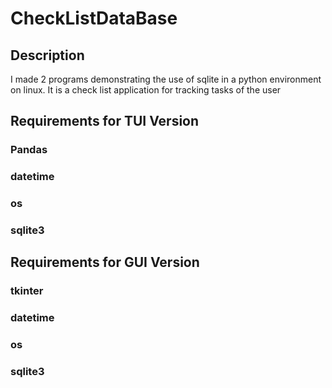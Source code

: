 # CheckListDataBase
## Description
I made 2 programs demonstrating the use of sqlite in a python environment on linux. It is a check list application for tracking tasks of the user
## Requirements for TUI Version
### Pandas
### datetime
### os
### sqlite3
## Requirements for GUI Version
### tkinter
### datetime
### os
### sqlite3